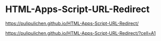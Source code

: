 # HTML-Apps-Script-URL-Redirect

https://pulipulichen.github.io/HTML-Apps-Script-URL-Redirect/

https://pulipulichen.github.io/HTML-Apps-Script-URL-Redirect/?cell=A1